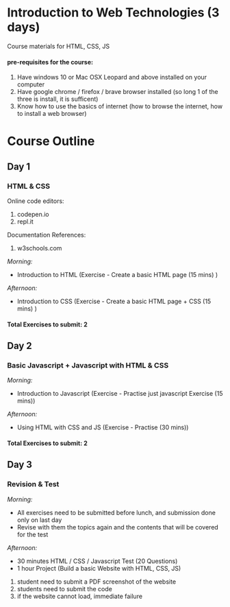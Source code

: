 # Introduction to Web Technologies (3 days)
Course materials for HTML, CSS, JS


#### pre-requisites for the course:
1. Have windows 10 or Mac OSX Leopard and above installed on your computer
2. Have google chrome / firefox / brave browser installed (so long 1 of the three is install, it is sufficent)
3. Know how to use the basics of internet (how to browse the internet, how to install a web browser)

# Course Outline

## Day 1
### HTML & CSS

Online code editors:
1. codepen.io
2. repl.it

Documentation References:
1. w3schools.com

*Morning:*
- Introduction to HTML (Exercise - Create a basic HTML page (15 mins) )

*Afternoon:*
- Introduction to CSS (Exercise - Create a basic HTML page + CSS (15 mins) )


#### Total Exercises to submit: 2

## Day 2
### Basic Javascript + Javascript with HTML & CSS

*Morning:*
- Introduction to Javascript (Exercise - Practise just javascript Exercise (15 mins))

*Afternoon:*
- Using HTML with CSS and JS (Exercise - Practise (30 mins))


#### Total Exercises to submit: 2

## Day 3
### Revision & Test

*Morning:*
- All exercises need to be submitted before lunch, and submission done only on last day
- Revise with them the topics again and the contents that will be covered for the test

*Afternoon:*
-	30 minutes HTML / CSS / Javascript Test (20 Questions)
-	1 hour Project (Build a basic Website with HTML, CSS, JS)
  1. student need to submit a PDF screenshot of the website
  2. students need to submit the code
  3. if the website cannot load, immediate failure

